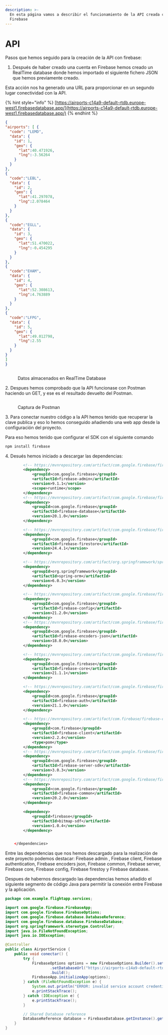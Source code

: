 ```yaml
---
description: >-
  En esta página vamos a describir el funcionamiento de la API creada con
  Firebase
---
```


# API

Pasos que hemos seguido para la creación de la API con firebase:&#x20;

1. Después de haber creado  una cuenta en Firebase hemos creado un RealTime database donde hemos importado el siguiente fichero JSON que hemos previamente creado.&#x20;

Esta acción nos ha generado una URL para proporcionar en un segundo lugar conectividad con la API.

{% hint style="info" %}
[https://airports-c14a9-default-rtdb.europe-west1.firebasedatabase.app/](https://airports-c14a9-default-rtdb.europe-west1.firebasedatabase.app/)
{% endhint %}

```json
{
"airports": [ {
  "code": "LEMD",
  "data": {
    "id": 1,
    "geo": {
      "lat":40.471926,
      "lng":-3.56264
    }   
  }
},
{
  "code":"LEBL",
  "data": {
    "id": 2,
    "geo": {
      "lat":41.297078,
      "lng":2.078464
    }
  }
},
{
  "code":"EGLL",
  "data": {
    "id": 3,
    "geo": {
      "lat":51.470022,
      "lng":-0.454295
    }
  }
},
{
  "code":"EHAM",
  "data": {
    "id": 4,
    "geo": {
      "lat":52.308613,
      "lng":4.763889
    }
  }
},
{
  "code":"LFPG",
  "data": {
    "id": 5,
    "geo": {
      "lat":49.012798,
      "lng":2.55
    }
  }
}
]
}


```

<figure><img src="../.gitbook/assets/codigos.png" alt=""><figcaption><p>Datos almacenados en RealTime Database </p></figcaption></figure>

2\. Despues hemos comprobado que la API funcionase con Postman haciendo un GET, y ese es el resultado devuelto del Postman.

<figure><img src="../.gitbook/assets/postman.png" alt=""><figcaption><p>Captura de Postman</p></figcaption></figure>

3\. Para conectar nuestro código a la API hemos tenido que recuperar la clave publica y eso lo hemos conseguido añadiendo una web app desde la configuración del proyecto. &#x20;

Para eso hemos tenido que configurar el SDK con el siguiente comando

```bash
npm install firebase
```

4\. Desués hemos iniciado a descargar las dependencias:

```xml
        <!-- https://mvnrepository.com/artifact/com.google.firebase/firebase-admin -->
        <dependency>
            <groupId>com.google.firebase</groupId>
            <artifactId>firebase-admin</artifactId>
            <version>9.1.1</version>
            <scope>runtime</scope>
        </dependency>
        <!-- https://mvnrepository.com/artifact/com.google.firebase/firebase-database -->
        <dependency>
            <groupId>com.google.firebase</groupId>
            <artifactId>firebase-database</artifactId>
            <version>20.1.0</version>
        </dependency>

        <!-- https://mvnrepository.com/artifact/com.google.firebase/firebase-firestore -->
        <dependency>
            <groupId>com.google.firebase</groupId>
            <artifactId>firebase-firestore</artifactId>
            <version>24.4.1</version>
        </dependency>

        <!-- https://mvnrepository.com/artifact/org.springframework/spring-orm -->
        <dependency>
            <groupId>org.springframework</groupId>
            <artifactId>spring-orm</artifactId>
            <version>6.0.3</version>
        </dependency>

        <!-- https://mvnrepository.com/artifact/com.google.firebase/firebase-config -->
        <dependency>
            <groupId>com.google.firebase</groupId>
            <artifactId>firebase-config</artifactId>
            <version>21.2.0</version>
        </dependency>
        <!-- https://mvnrepository.com/artifact/com.google.firebase/firebase-encoders-json -->
        <dependency>
            <groupId>com.google.firebase</groupId>
            <artifactId>firebase-encoders-json</artifactId>
            <version>18.0.0</version>
        </dependency>

        <!-- https://mvnrepository.com/artifact/com.google.firebase/firebase-core -->
        <dependency>
            <groupId>com.google.firebase</groupId>
            <artifactId>firebase-core</artifactId>
            <version>21.1.1</version>
        </dependency>

        <!-- https://mvnrepository.com/artifact/com.google.firebase/firebase-auth -->
        <dependency>
            <groupId>com.google.firebase</groupId>
            <artifactId>firebase-auth</artifactId>
            <version>21.1.0</version>
        </dependency>

        <!-- https://mvnrepository.com/artifact/com.firebase/firebase-client -->
        <dependency>
            <groupId>com.firebase</groupId>
            <artifactId>firebase-client</artifactId>
            <version>2.2.4</version>
            <type>pom</type>
        </dependency>
        <!-- https://mvnrepository.com/artifact/com.google.firebase/firebase-server-sdk -->
        <dependency>
            <groupId>com.google.firebase</groupId>
            <artifactId>firebase-server-sdk</artifactId>
            <version>3.0.3</version>
        </dependency>
        <!-- https://mvnrepository.com/artifact/com.google.firebase/firebase-common -->
        <dependency>
            <groupId>com.google.firebase</groupId>
            <artifactId>firebase-common</artifactId>
            <version>20.2.0</version>
        </dependency>

        <dependency>
            <groupId>firebase</groupId>
            <artifactId>bitmap-sdf</artifactId>
            <version>1.0.4</version>
        </dependency>


    </dependencies>
```

Entre las dependencias que nos hemos descargado para la realización de este proyecto podemos destacar: Firebase admin , Firebase client, Firebase authentication, Firebase encoders json, Firebase common, Firebase server, Firebase core, Firebase config, Firebase firestoy y Firebase database.

Despues de habernos descargado las dependencias hemos añadido el siguiente segmento de código Java para permitir la conexión entre Firebase y la aplicación.

```java
package com.example.flightapp.services;

import com.google.firebase.FirebaseApp;
import com.google.firebase.FirebaseOptions;
import com.google.firebase.database.DatabaseReference;
import com.google.firebase.database.FirebaseDatabase;
import org.springframework.stereotype.Controller;
import java.io.FileNotFoundException;
import java.io.IOException;

@Controller
public class AirportService {
    public void conectar() {
        try {
            FirebaseOptions options = new FirebaseOptions.Builder().setApiKey("AIzaSyC8Cv6m-EMb1WxemWUcuLRxz5lOBpdQHiY")
                    .setDatabaseUrl("https://airports-c14a9-default-rtdb.europe-west1.firebasedatabase.app/airports.json")
                    .build();
            FirebaseApp.initializeApp(options);
        } catch (FileNotFoundException e) {
            System.out.println("ERROR: invalid service account credentials. See README.");
            e.printStackTrace();
        } catch (IOException e) {
            e.printStackTrace();
        }

        // Shared Database reference
        DatabaseReference database = FirebaseDatabase.getInstance().getReference();
    }
}

```
